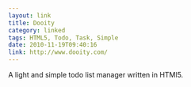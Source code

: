 ```yaml
---
layout: link
title: Dooity
category: linked
tags: HTML5, Todo, Task, Simple
date: 2010-11-19T09:40:16
link: http://www.dooity.com/
---
```


A light and simple todo list manager written in HTMl5.
